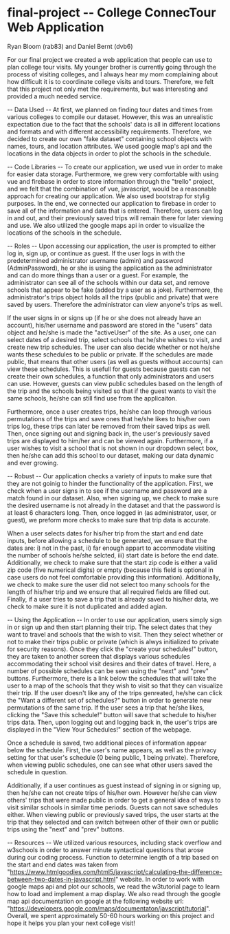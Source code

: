 # final-project -- College ConnecTour Web Application

Ryan Bloom (rab83) and Daniel Bernt (dvb6)

For our final project we created a web application that people can use to plan college tour visits.  My younger brother is currently going through the process of visiting colleges, and I always hear my mom complaining about how difficult it is to coordinate college visits and tours.  Therefore, we felt that this project not only met the requirements, but was interesting and provided a much needed service.  

-- Data Used --
At first, we planned on finding tour dates and times from various colleges to compile our dataset.  However, this was an unrealistic expectation due to the fact that the schools' data is all in different locations and formats and with different accessibility requirements.  Therefore, we decided to create our own "fake dataset" containing school objects with names, tours, and location attributes.  We used google map's api and the locations in the data objects in order to plot the schools in the schedule.  

-- Code Libraries --
To create our application, we used vue in order to make for easier data storage.  Furthermore, we grew very comfortable with using vue and firebase in order to store information through the "trello" project, and we felt that the combination of vue, javascript, would be a reasonable approach for creating our application.  We also used bootstrap for stylig purposes.  In the end, we connected our application to firebase in order to save all of the information and data that is entered.  Therefore, users can log in and out, and their previously saved trips will remain there for later viewing and use.  We also utilized the google maps api in order to visualize the locations of the schools in the schedule.    

-- Roles --
Upon accessing our application, the user is prompted to either log in, sign up, or continue as guest.  If the user logs in with the predetermined administrator username (admin) and password (AdminPassword), he or she is using the application as the administrator and can do more things than a user or a guest.  For example, the administrator can see all of the schools within our data set, and remove schools that appear to be fake (added by a user as a joke).  Furthermore, the administrator's trips object holds all the trips (public and private) that were saved by users.  Therefore the administrator can view anyone's trips as well.  

If the user signs in or signs up (if he or she does not already have an account), his/her username and password are stored in the "users" data object and he/she is made the "activeUser" of the site.  As a user, one can select dates of a desired trip, select schools that he/she wishes to visit, and create new trip schedules.  The user can also decide whether or not he/she wants these schedules to be public or private.  If the schedules are made public, that means that other users (as well as guests without accounts) can view these schedules.  This is usefull for guests because guests can not create their own schedules, a function that only administrators and users can use.  However, guests can view public schedules based on the length of the trip and the schools being visited so that if the guest wants to visit the same schools, he/she can still find use from the applicaiton.  

Furthermore, once a user creates trips, he/she can loop through various permutations of the trips and save ones that he/she likes to his/her own trips log, these trips can later be removed from their saved trips as well.  Then, once signing out and signing back in, the user's previously saved trips are displayed to him/her and can be viewed again.  Furthermore, if a user wishes to visit a school that is not shown in our dropdown select box, then he/she can add this school to our dataset, making our data dynamic and ever growing.  

-- Robust --
Our application checks a variety of inputs to make sure that they are not goinig to hinder the functionality of the application.  First, we check when a user signs in to see if the username and password are a match found in our dataset.  Also, when signing up, we check to make sure the desired username is not already in the dataset and that the password is at least 6 characters long.  Then, once logged in (as administrator, user, or guest), we preform more checks to make sure that trip data is accurate.  

When a user selects dates for his/her trip from the start and end date inputs, before allowing a schedule to be generated, we ensure that the dates are: i) not in the past, ii) far enough appart to accommodate visiting the number of schools he/she selcted, iii) start date is before the end date.  Additionally, we check to make sure that the start zip code is either a valid zip code (five numerical digits) or empty (because this field is optional in case users do not feel comfortable providing this information).  Additionally, we check to make sure the user did not select too many schools for the length of his/her trip and we ensure that all required fields are filled out. Finally, if a user tries to save a trip that is already saved to his/her data, we check to make sure it is not duplicated and added agian.  

-- Using the Application --
In order to use our application, users simply sign in or sign up and then start planning their trip.  The select dates that they want to travel and schools that the wish to visit.  Then they select whether or not to make their trips public or private (which is alwys initialized to private for security reasons).  Once they click the "create your schedules!" button, they are taken to another screen that displays various schedules accommodating their school visit desires and their dates of travel.  Here, a number of possible schedules can be seen using the "next" and "prev" buttons.  Furthermore, there is a link below the schedules that will take the user to a map of the schools that they wish to visit so that they can visualize their trip.  If the user doesn't like any of the trips genreated, he/she can click the "Want a different set of schedules?" button in order to generate new permutations of the same trip.  If the user sees a trip that he/she likes, clicking the "Save this schedule!" button will save that schedule to his/her trips data.  Then, upon logging out and logging back in, the user's trips are displayed in the "View Your Schedules!" section of the webpage.

Once a schedule is saved, two additional pieces of information appear below the schedule.  First, the user's name appears, as well as the privacy setting for that user's schedule (0 being public, 1 being private).  Therefore, when viewing public schedules, one can see what other users saved the schedule in question.

Additionally, if a user continues as guest instead of signing in or signing up, then he/she can not create trips of his/her own.  However he/she can view others' trips that were made public in order to get a general idea of ways to visit similar schools in similar time periods.  Guests can not save schedules either.  When viewing public or previously saved trips, the user starts at the trip that they selected and can switch between other of their own or public trips using the "next" and "prev" buttons. 

-- Resources --
We utilized various resources, including stack overflow and w3schools in order to answer minute syntactical questions that arose during our coding process.  Function to determine length of a trip based on the start and end dates was taken from "https://www.htmlgoodies.com/html5/javascript/calculating-the-difference-between-two-dates-in-javascript.html" website.  In order to work with google maps api and plot our schools, we read the w3tutorial page to learn how to load and implement a map display.  We also read through the google map api documentation on google at the following website url: "https://developers.google.com/maps/documentaton/javscript/tutorial".  Overall, we spent approximately 50-60 hours working on this project and hope it helps you plan your next college visit!
